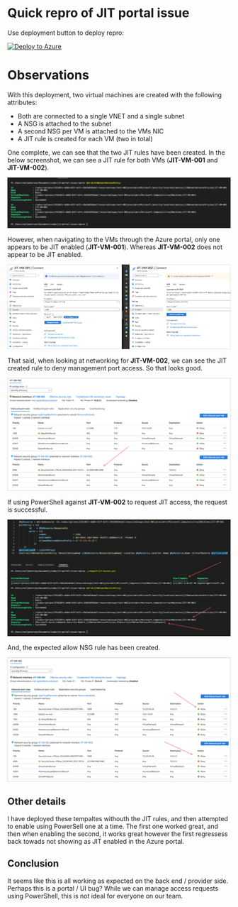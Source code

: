 # Quick repro of JIT portal issue

Use deployment button to deploy repro:

[![Deploy to Azure](https://aka.ms/deploytoazurebutton)](https://portal.azure.com/#create/Microsoft.Template/uri/https%3A%2F%2Fraw.githubusercontent.com%2Fneilpeterson%2Fjit-portal-issue-repro%2Fmain%2Fmain.json)

# Observations

With this deployment, two virtual machines are created with the following attributes:

- Both are connected to a single VNET and a single subnet
- A NSG is attached to the subnet
- A second NSG per VM is attached to the VMs NIC
- A JIT rule is created for each VM (two in total)

One complete, we can see that the two JIT rules have been created. In the below screenshot, we can see a JIT rule for both VMs (**JIT-VM-001** and **JIT-VM-002**).

![](./images/jit-rules-pwsh.png)

However, when navigating to the VMs through the Azure portal, only one appears to be JIT enabled (**JIT-VM-001**). Whereas **JIT-VM-002** does not appear to be JIT enabled.

![](./images/jit-vm-portal.png)

That said, when looking at networking for **JIT-VM-002**, we can see the JIT created rule to deny management port access. So that looks good.

![](./images/jit-vm-network.png)

If using PowerShell against **JIT-VM-002** to request JIT access, the request is successful.

![](./images/jit-rule-pwsh-good.png)

And, the expected allow NSG rule has been created.

![](./images/jit-nsg-allow.png)

## Other details

I have deployed these tempaltes withouth the JIT rules, and then attempted to enable using PowerSell one at a time. The first one worked great, and then when enabling the second, it works great however the first regressess back towads not showing as JIT enabled in the Azure portal.

## Conclusion

It seems like this is all working as expected on the back end / provider side. Perhaps this is a portal / UI bug? While we can manage access requests using PowerShell, this is not ideal for everyone on our team.